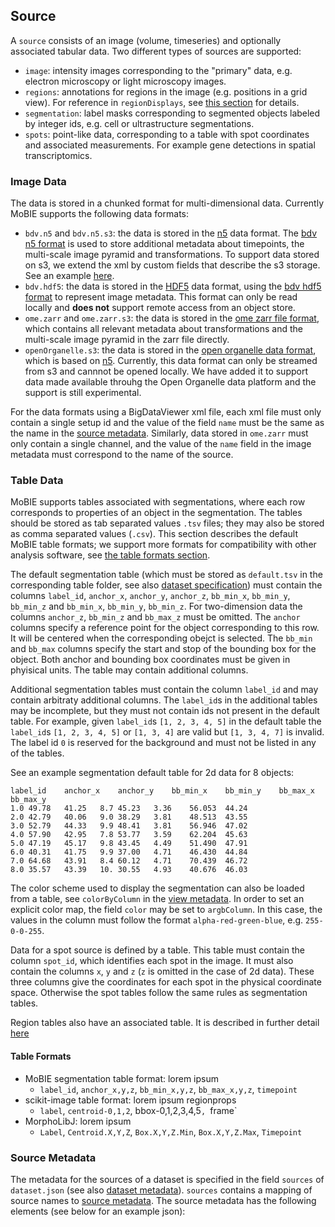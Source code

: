 ## <a name="source"></a>Source

A `source` consists of an image (volume, timeseries) and optionally associated tabular data. 
Two different types of sources are supported:
- `image`: intensity images corresponding to the "primary" data, e.g. electron microscopy or light microscopy images.
- `regions`: annotations for regions in the image (e.g. positions in a grid view). For reference in `regionDisplays`, see  [this section](#view-source-annotations) for details.
- `segmentation`: label masks corresponding to segmented objects labeled by integer ids, e.g. cell or ultrastructure segmentations.
- `spots`:  point-like data, corresponding to a table with spot coordinates and associated measurements. For example gene detections in spatial transcriptomics.

### <a name="data"></a>Image Data

The data is stored in a chunked format for multi-dimensional data. Currently MoBIE supports the following data formats:
- `bdv.n5` and `bdv.n5.s3`: the data is stored in the [n5](https://github.com/saalfeldlab/n5) data format. The [bdv n5 format](https://github.com/bigdataviewer/bigdataviewer-core/blob/master/BDV%20N5%20format.md) is used to store additional metadata about timepoints, the multi-scale image pyramid and transformations. To support data stored on s3, we extend the xml by custom fields that describe the s3 storage. See an example
  [here](https://github.com/mobie/plankton-fibsem-project/blob/master/data/emiliania/images/bdv-n5-s3/raw.xml#L27).
- `bdv.hdf5`: the data is stored in the [HDF5](https://www.hdfgroup.org/solutions/hdf5/) data format, using the [bdv hdf5 format](https://imagej.net/BigDataViewer.html#About_the_BigDataViewer_data_format) to represent image metadata. This format can only be read locally and **does not** support remote access from an object store.
- `ome.zarr` and `ome.zarr.s3`: the data is stored in the [ome zarr file format](https://ngff.openmicroscopy.org/latest/), which contains all relevant metadata about transformations and the multi-scale image pyramid in the zarr file directly.
- `openOrganelle.s3`: the data is stored in the [open organelle data format](https://openorganelle.janelia.org/), which is based on [n5](https://github.com/saalfeldlab/n5). Currently, this data format can only be streamed from s3 and cannnot be opened locally. We have added it to support data made available throuhg the Open Organelle data platform and the support is still experimental.

For the data formats using a BigDataViewer xml file, each xml file must only contain a single setup id and the value of the field `name` must be the same as the name in the [source metadata](#source-metadata).
Similarly, data stored in `ome.zarr` must only contain a single channel, and the value of the `name` field in the image metadata must correspond to the name of the source.

### <a name="table"></a>Table Data

MoBIE supports tables associated with segmentations, where each row corresponds to properties of an object in the segmentation.
The tables should be stored as tab separated values `.tsv` files; they may also be stored as comma separated values (`.csv`). This section describes the default MoBIE table formats; we support more formats for compatibility with other analysis software, see [the table formats section](#table-formats).

The default segmentation table (which must be stored as `default.tsv` in the corresponding table folder, see also [dataset specification](#dataset)) must contain the columns `label_id`, `anchor_x`, `anchor_y`, `anchor_z`,
`bb_min_x`, `bb_min_y`, `bb_min_z` and `bb_min_x`, `bb_min_y`, `bb_min_z`. For two-dimension data the columns `anchor_z`, `bb_min_z` and `bb_max_z` must be omitted. The `anchor` columns specify a reference point for the object corresponding to this row. It will be centered
when the corresponding obejct is selected. The `bb_min` and `bb_max` columns specify the start and stop of the bounding box for the object. Both anchor and bounding box coordinates must
be given in phyisical units. The table may contain additional columns.

Additional segmentation tables must contain the column `label_id` and may contain arbitraty additional columns.
The `label_id`s in the additional tables may be incomplete, but they must not contain ids not present in the default table.
For example, given `label_id`s `[1, 2, 3, 4, 5]` in the default table the `label_id`s `[1, 2, 3, 4, 5]` or `[1, 3, 4]` are valid but `[1, 3, 4, 7]` is invalid.
The label id `0` is reserved for the background and must not be listed in any of the tables.

See an example segmentation default table for 2d data for 8 objects:
```tsv
label_id    anchor_x    anchor_y    bb_min_x    bb_min_y    bb_max_x    bb_max_y
1.0 49.78   41.25   8.7 45.23   3.36    56.053  44.24
2.0 42.79   40.06   9.0 38.29   3.81    48.513  43.55
3.0 52.79   44.33   9.9 48.41   3.81    56.946  47.02
4.0 57.90   42.95   7.8 53.77   3.59    62.204  45.63
5.0 47.19   45.17   9.8 43.45   4.49    51.490  47.91
6.0 40.31   41.75   9.9 37.00   4.71    46.430  44.84
7.0 64.68   43.91   8.4 60.12   4.71    70.439  46.72
8.0 35.57   43.39   10. 30.55   4.93    40.676  46.03
```

The color scheme used to display the segmentation can also be loaded from a table, see `colorByColumn` in the [view metadata](#view-metadata). In order to set an explicit color map, the field `color` may be set to `argbColumn`. In this case, the values in the column must follow the format `alpha-red-green-blue`, e.g. `255-0-0-255`.

Data for a spot source is defined by a table. This table must contain the column `spot_id`, which identifies each spot in the image. It must also contain the columns `x`, `y` and `z` (`z` is omitted in the case of 2d data). These three columns give the coordinates for each spot in the physical coordinate space. Otherwise the spot tables follow the same rules as segmentation tables.

Region tables also have an associated table. It is described in further detail [here](#view-source-annotations) 

#### <a name="table-formats"></a>Table Formats

- MoBIE segmentation table format: lorem ipsum
    - `label_id`, `anchor_x,y,z`, `bb_min_x,y,z`, `bb_max_x,y,z`, `timepoint`
- scikit-image table format: lorem ipsum regionprops
    - `label`, `centroid-0,1,2`, bbox-0,1,2,3,4,5`, `frame`
- MorphoLibJ: lorem ipsum
    - `Label`, `Centroid.X,Y,Z`, `Box.X,Y,Z.Min`, `Box.X,Y,Z.Max`, `Timepoint`


### <a name="source-metadata"></a>Source Metadata

The metadata for the sources of a dataset is specified in the field `sources` of `dataset.json` (see also [dataset metadata](#dataset-metadata)).
`sources` contains a mapping of source names to [source metadata](https://github.com/mobie/mobie.github.io/tree/master/schema/source.schema.json).
The source metadata has the following elements (see below for an example json):

<!---
Don't add anything manually after this line. The example source metadata will be generated automatically when running
scripts/generate_spec_description.py
-->
